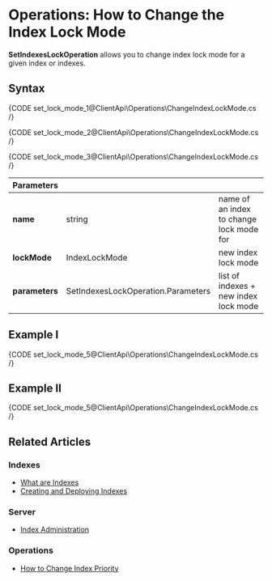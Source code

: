 # Operations: How to Change the Index Lock Mode

**SetIndexesLockOperation**  allows you to change index lock mode for a given index or indexes.

## Syntax

{CODE set_lock_mode_1@ClientApi\Operations\ChangeIndexLockMode.cs /}

{CODE set_lock_mode_2@ClientApi\Operations\ChangeIndexLockMode.cs /}

{CODE set_lock_mode_3@ClientApi\Operations\ChangeIndexLockMode.cs /}

| Parameters | | |
| ------------- | ------------- | ----- |
| **name** | string | name of an index to change lock mode for |
| **lockMode** | IndexLockMode | new index lock mode |
| **parameters** | SetIndexesLockOperation.Parameters | list of indexes + new index lock mode |

## Example I

{CODE set_lock_mode_5@ClientApi\Operations\ChangeIndexLockMode.cs /}

## Example II

{CODE set_lock_mode_5@ClientApi\Operations\ChangeIndexLockMode.cs /}

## Related Articles

### Indexes

- [What are Indexes](../../../../indexes/what-are-indexes)
- [Creating and Deploying Indexes](../../../../indexes/creating-and-deploying)

### Server

- [Index Administration](../../../../server/administration/index-administration)

### Operations

- [How to Change Index Priority](../../../../client-api/operations/maintenance/indexes/set-index-priority)
